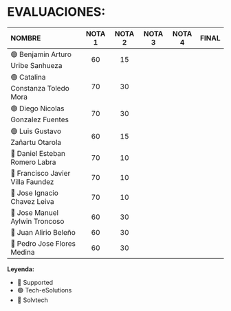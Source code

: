 # EVALUACIONES:

| NOMBRE | NOTA 1 | NOTA 2 | NOTA 3 | NOTA 4 | FINAL |
|:-------|:------:|:------:|:------:|:------:|:-----:|
| 🟢 Benjamin Arturo Uribe Sanhueza |60|15| | | |
| 🟢 Catalina Constanza Toledo Mora |70|30| | | |
| 🟢 Diego Nicolas Gonzalez Fuentes |70|30| | | |
| 🟢 Luis Gustavo Zañartu Otarola   |60|15| | | |
| 🔴 Daniel Esteban Romero Labra    |70|10| | | |
| 🔴 Francisco Javier Villa Faundez |70|10| | | |
| 🔴 Jose Ignacio Chavez Leiva      |70|10| | | |
| 🔵 Jose Manuel Aylwin Troncoso    |60|30| | | |
| 🔵 Juan Alirio Beleño             |60|30| | | |
| 🔵 Pedro Jose Flores Medina       |60|30| | | |

**Leyenda:**
- 🔴 Supported
- 🟢 Tech-eSolutions
- 🔵 Solvtech
